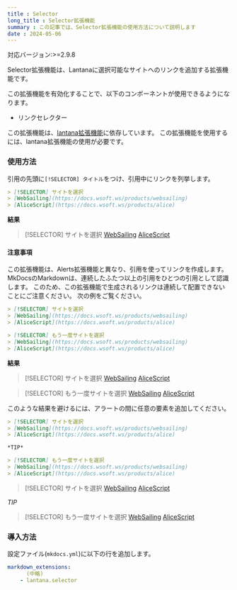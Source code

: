 ```yaml
---
title : Selector
long_title : Selector拡張機能
summary : この記事では、Selector拡張機能の使用方法について説明します
date : 2024-05-06
---
```


<span class="badge bg-primary">対応バージョン:>=2.9.8</span>

Selector拡張機能は、Lantanaに選択可能なサイトへのリンクを追加する拡張機能です。

この拡張機能を有効化することで、以下のコンポーネントが使用できるようになります。

- リンクセレクター

この拡張機能は、[lantana拡張機能](./lantana.md)に依存しています。
この拡張機能を使用するには、lantana拡張機能の使用が必要です。

### 使用方法
引用の先頭に`[!SELECTOR] タイトル`をつけ、引用中にリンクを列挙します。

```markdown title="Markdown"
> [!SELECTOR] サイトを選択
> [WebSailing](https://docs.wsoft.ws/products/websailing)
> [AliceScript](https://docs.wsoft.ws/products/alice)
```

**結果**

> [!SELECTOR] サイトを選択
> [WebSailing](https://docs.wsoft.ws/products/websailing)
> [AliceScript](https://docs.wsoft.ws/products/alice)

#### 注意事項

この拡張機能は、Alerts拡張機能と異なり、引用を使ってリンクを作成します。
MkDocsのMarkdownは、連続したふたつ以上の引用をひとつの引用として認識します。
このため、この拡張機能で生成されるリンクは連続して配置できないことにご注意ください。
次の例をご覧ください。

```md title="Markdown"
> [!SELECTOR] サイトを選択
> [WebSailing](https://docs.wsoft.ws/products/websailing)
> [AliceScript](https://docs.wsoft.ws/products/alice)

> [!SELECTOR] もう一度サイトを選択
> [WebSailing](https://docs.wsoft.ws/products/websailing)
> [AliceScript](https://docs.wsoft.ws/products/alice)
```

**結果**

> [!SELECTOR] サイトを選択
> [WebSailing](https://docs.wsoft.ws/products/websailing)
> [AliceScript](https://docs.wsoft.ws/products/alice)

> [!SELECTOR] もう一度サイトを選択
> [WebSailing](https://docs.wsoft.ws/products/websailing)
> [AliceScript](https://docs.wsoft.ws/products/alice)

このような結果を避けるには、アラートの間に任意の要素を追加してください。

```md title="Markdown"
> [!SELECTOR] サイトを選択
> [WebSailing](https://docs.wsoft.ws/products/websailing)
> [AliceScript](https://docs.wsoft.ws/products/alice)

*TIP*

> [!SELECTOR] もう一度サイトを選択
> [WebSailing](https://docs.wsoft.ws/products/websailing)
> [AliceScript](https://docs.wsoft.ws/products/alice)
```

> [!SELECTOR] サイトを選択
> [WebSailing](https://docs.wsoft.ws/products/websailing)
> [AliceScript](https://docs.wsoft.ws/products/alice)

*TIP*

> [!SELECTOR] もう一度サイトを選択
> [WebSailing](https://docs.wsoft.ws/products/websailing)
> [AliceScript](https://docs.wsoft.ws/products/alice)

### 導入方法
設定ファイル(`mkdocs.yml`)に以下の行を追加します。

```yml title="mkdocs.yml"
markdown_extensions:
      (中略)
    - lantana.selector
```
